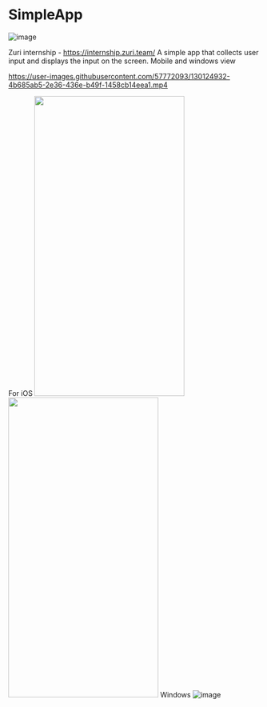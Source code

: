 # SimpleApp
![image](https://user-images.githubusercontent.com/57772093/130040122-411275dc-52e0-4a3e-8764-1948f0ace92d.png)

Zuri internship - https://internship.zuri.team/
A simple app that collects user input and displays the input on the screen.
Mobile and windows view





https://user-images.githubusercontent.com/57772093/130124932-4b685ab5-2e36-436e-b49f-1458cb14eea1.mp4


For iOS
<img src="https://user-images.githubusercontent.com/57772093/130273420-86835391-93dc-4d2b-a5ba-dca72a04b34a.png" width="300" height="600">
<img src="https://user-images.githubusercontent.com/57772093/130273424-65e3ba3d-ca4c-4e1c-ba29-50ae240fdb9b.png" width="300" height="600">
Windows
![image](https://user-images.githubusercontent.com/57772093/130125156-e489c210-c4c1-4473-ae86-0e4c6c185184.png)



